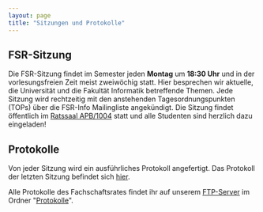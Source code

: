 ```yaml
---
layout: page
title: "Sitzungen und Protokolle"
---
```


## FSR-Sitzung

Die FSR-Sitzung findet im Semester jeden **Montag** um **18:30 Uhr** und in der vorlesungsfreien Zeit meist zweiwöchig statt.
Hier besprechen wir aktuelle, die Universität und die Fakultät Informatik betreffende Themen. 
Jede Sitzung wird rechtzeitig mit den anstehenden Tagesordnungspunkten (TOPs) über die FSR-Info Mailingliste angekündigt. Die Sitzung findet öffentlich im [Ratssaal APB/1004](https://navigator.tu-dresden.de/etplan/apb/01/raum/542101.3070) statt und alle Studenten sind herzlich dazu eingeladen!


## Protokolle

Von jeder Sitzung wird ein ausführliches Protokoll angefertigt. Das Protokoll der letzten Sitzung befindet sich [hier](ftp://ftp.ifsr.de/protokolle/current.pdf).

Alle Protokolle des Fachschaftsrates findet ihr auf unserem [FTP-Server](ftp://ftp.ifsr.de/) im Ordner "[Protokolle](ftp://ftp.ifsr.de/protokolle/)".
